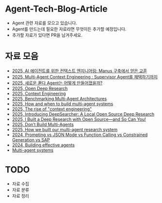 # Agent-Tech-Blog-Article
- Agent 관련 자료를 모으고 있습니다.
- Agent를 만드는데 필요한 자료라면 무엇이든 추가할 예정입니다.
- 추가할 자료가 있다면 PR을 남겨주세요.

# 자료 모음
- [2025, AI 에이전트를 위한 컨텍스트 엔지니어링: Manus 구축에서 얻은 교훈](https://manus.im/ko/blog/Context-Engineering-for-AI-Agents-Lessons-from-Building-Manus)
- [2025, Multi-Agent Context Engineering : Supervisor Agent를 채택하기까지](https://www.linkedin.com/pulse/multi-agent-context-engineering-supervisor-agent%EB%A5%BC-%EC%B1%84%ED%83%9D%ED%95%98%EA%B8%B0%EA%B9%8C%EC%A7%80-sehun-heo-qcdsc/)
- [2025, 새로운 콴다 Agent는 어떻게 만들어졌을까?](https://blog.mathpresso.com/%EC%83%88%EB%A1%9C%EC%9A%B4-%EC%BD%B4%EB%8B%A4-agent%EB%8A%94-%EC%96%B4%EB%96%BB%EA%B2%8C-%EB%A7%8C%EB%93%A4%EC%96%B4%EC%A1%8C%EC%9D%84%EA%B9%8C-0788a7b37b6e)
- [2025, Open Deep Research](https://blog.langchain.com/open-deep-research/)
- [2025, Context Engineering](https://blog.langchain.com/context-engineering-for-agents/)
- [2025, Benchmarking Multi-Agent Architectures](https://blog.langchain.com/benchmarking-multi-agent-architectures/)
- [2025, How and when to build multi-agent systems](https://blog.langchain.com/how-and-when-to-build-multi-agent-systems/)
- [2025, The rise of "context engineering"](https://blog.langchain.com/the-rise-of-context-engineering/)
- [2025, Introducing DeepSearcher: A Local Open Source Deep Research](https://milvus.io/blog/introduce-deepsearcher-a-local-open-source-deep-research.md)
- [2025, I Built a Deep Research with Open Source—and So Can You!](https://milvus.io/blog/i-built-a-deep-research-with-open-source-so-can-you.md)
- [2025, Don’t Build Multi-Agents](https://cognition.ai/blog/dont-build-multi-agents)
- [2025, How we built our multi-agent research system](https://www.anthropic.com/engineering/multi-agent-research-system)
- [2024, Prompting vs JSON Mode vs Function Calling vs Constrained Generation vs SAP](https://boundaryml.com/blog/schema-aligned-parsing)
- [2024, Building effective agents](https://www.anthropic.com/engineering/building-effective-agents)
- [Multi-agent systems](https://langchain-ai.github.io/langgraph/concepts/multi_agent/)

# TODO
- 자료 수집
- 자료 분류
- 자료 정리
